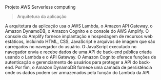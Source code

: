 Projeto AWS Serverless computing

> Arquitetura da aplicação

A arquitetura da aplicação usa o AWS Lambda, o Amazon API Gateway, o Amazon DynamoDB, o Amazon Cognito e o console do AWS Amplify. O console do Amplify fornece implantação e hospedagem de recursos web estáticos, incluindo HTML, CSS, JavaScript e arquivos de imagem que são carregados no navegador do usuário. O JavaScript executado no navegador envia e recebe dados de uma API de back-end pública criada usando o Lambda e o API Gateway. O Amazon Cognito oferece funções de autenticação e gerenciamento de usuários para proteger a API do back-end. Por fim, o Amazon DynamoDB fornece uma camada de persistência onde os dados podem ser armazenados pela função do Lambda da API.
